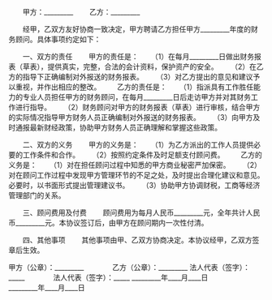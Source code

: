 
 


　　甲方：_________
　　乙方：_________


　　经甲，乙双方友好协商一致决定，甲方聘请乙方担任甲方_________年度的财务顾问。具体事项约定如下：


　　一、双方的责任
　　甲方的责任是：
　　（1）在每月_________日做出财务报表（草表），提供真实，完整，合法的会计资料，保护资产的安全。
　　（2）在乙方的指导下正确编制对外报送的财务报表。
　　（3）对乙方提出的意见和建议予以重视，并作出相应的整改。
　　乙方的责任是：
　　（1）指派具有工作胜任能力的专业人员担任甲方的财务顾问，在每月_________日后走访甲方并对其财务工作进行指导。
　　（2）财务顾问对甲方的财务报表（草表）进行审核，结合甲方的实际情况指导甲方财务人员正确编制对外报送的财务报表。
　　（3）向甲方及时通报最新财经政策，协助甲方财务人员正确理解和掌握这些政策。


　　二、双方的义务
　　甲方的义务是：
　　（1）为乙方派出的工作人员提供必要的工作条件和合作。
　　（2）按照约定条件及时足额支付顾问费。
　　乙方的义务是：
　　（1）对在担任顾问过程中知悉的甲方商业秘密严加保密。
　　（2）对在顾问工作过程中发现甲方管理环节的不足之处，及时提出合理化建议和意见。必要时，以书面形式提出管理建议书。
　　（3）协助甲方协调财税，工商等经济管理部门的关系。


　　三、顾问费用及付费
　　顾问费用为每月人民币_________元，全年共计人民币_________元。本协议签订后，由甲方在顾问期内一次性付清。


　　四、其他事项
　　其他事项由甲、乙双方协商决定。本协议经甲，乙双方签章后生效。



甲方（公章）：_________　　　　乙方（公章）：_________
法人代表（签字）：_____　　　　法人代表（签字）：_____
_________年____月____日　　　　_________年____月____日
 


 

 
 
 
 
 
  


  
 

  


  


  
 
 
 
 

